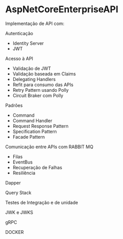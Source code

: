 # AspNetCoreEnterpriseAPI

Implementação de API com: 

Autenticação
- Identity Server
- JWT

Acesso à API
- Validação de JWT
- Validação baseada em Claims
- Delegating Handlers
- Refit para consumo das APIs
- Retry Pattern usando Polly
- Circuit Braker com Polly

Padrões
- Command
- Command Handler
- Request Response Pattern
- Specification Pattern
- Facade Pattern

Comunicação entre APIs com RABBIT MQ
- Filas
- EventBus
- Recuperação de Falhas
- Resiliência

Dapper

Query Stack

Testes de Integração e de unidade

JWK e JWKS

gRPC

DOCKER


